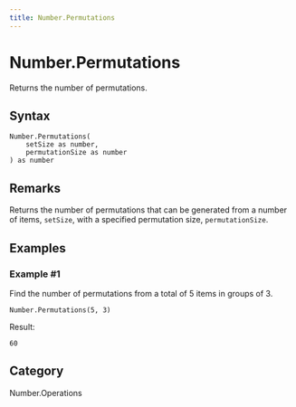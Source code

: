 ```yaml
---
title: Number.Permutations
---
```


# Number.Permutations


Returns the number of permutations.


## Syntax

```powerquery
Number.Permutations(
    setSize as number,
    permutationSize as number
) as number
```


## Remarks

Returns the number of permutations that can be generated from a number of items, <code>setSize</code>,  with a specified permutation size, <code>permutationSize</code>.


## Examples

### Example #1 
Find the number of permutations from a total of 5 items in groups of 3.
```powerquery
Number.Permutations(5, 3)
```

Result: 
```powerquery
60
```




## Category
Number.Operations
